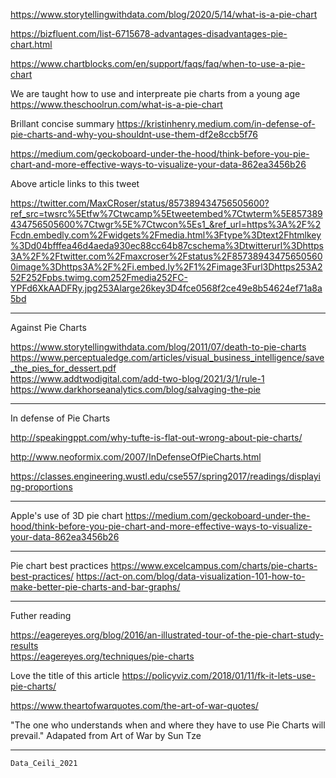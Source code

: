 https://www.storytellingwithdata.com/blog/2020/5/14/what-is-a-pie-chart

https://bizfluent.com/list-6715678-advantages-disadvantages-pie-chart.html

https://www.chartblocks.com/en/support/faqs/faq/when-to-use-a-pie-chart

We are taught how to use and interpreate pie charts from a young age </br>
https://www.theschoolrun.com/what-is-a-pie-chart

Brillant concise summary
https://kristinhenry.medium.com/in-defense-of-pie-charts-and-why-you-shouldnt-use-them-df2e8ccb5f76

https://medium.com/geckoboard-under-the-hood/think-before-you-pie-chart-and-more-effective-ways-to-visualize-your-data-862ea3456b26

Above article links to this tweet

https://twitter.com/MaxCRoser/status/857389434756505600?ref_src=twsrc%5Etfw%7Ctwcamp%5Etweetembed%7Ctwterm%5E857389434756505600%7Ctwgr%5E%7Ctwcon%5Es1_&ref_url=https%3A%2F%2Fcdn.embedly.com%2Fwidgets%2Fmedia.html%3Ftype%3Dtext2Fhtmlkey%3Dd04bfffea46d4aeda930ec88cc64b87cschema%3Dtwitterurl%3Dhttps3A%2F%2Ftwitter.com%2Fmaxcroser%2Fstatus%2F857389434756505600image%3Dhttps3A%2F%2Fi.embed.ly%2F1%2Fimage3Furl3Dhttps253A252F252Fpbs.twimg.com252Fmedia252FC-YPFd6XkAADFRy.jpg253Alarge26key3D4fce0568f2ce49e8b54624ef71a8a5bd

------

Against Pie Charts

https://www.storytellingwithdata.com/blog/2011/07/death-to-pie-charts </br>
https://www.perceptualedge.com/articles/visual_business_intelligence/save_the_pies_for_dessert.pdf </br>
https://www.addtwodigital.com/add-two-blog/2021/3/1/rule-1 </br>
https://www.darkhorseanalytics.com/blog/salvaging-the-pie 

------

In defense of Pie Charts

http://speakingppt.com/why-tufte-is-flat-out-wrong-about-pie-charts/

http://www.neoformix.com/2007/InDefenseOfPieCharts.html

https://classes.engineering.wustl.edu/cse557/spring2017/readings/displaying-proportions

------

Apple's use of 3D pie chart
https://medium.com/geckoboard-under-the-hood/think-before-you-pie-chart-and-more-effective-ways-to-visualize-your-data-862ea3456b26

------

Pie chart best practices
https://www.excelcampus.com/charts/pie-charts-best-practices/
https://act-on.com/blog/data-visualization-101-how-to-make-better-pie-charts-and-bar-graphs/

------

Futher reading 

https://eagereyes.org/blog/2016/an-illustrated-tour-of-the-pie-chart-study-results </br>
https://eagereyes.org/techniques/pie-charts

Love the title of this article
https://policyviz.com/2018/01/11/fk-it-lets-use-pie-charts/

https://www.theartofwarquotes.com/the-art-of-war-quotes/

"The one who understands when and where they have to use Pie Charts will prevail."
Adapated from Art of War by Sun Tze

------
	Data_Ceili_2021
